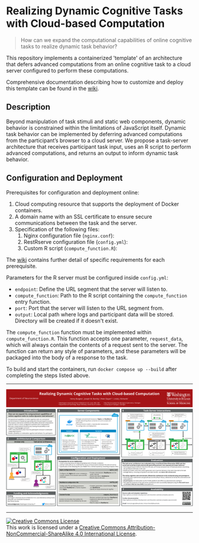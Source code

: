# Realizing Dynamic Cognitive Tasks with Cloud-based Computation

> How can we expand the computational capabilities of online cognitive tasks to realize dynamic task behavior?

This repository implements a containerized 'template' of an architecture that defers advanced computations from an online cognitive task to a cloud server configured to perform these computations.

Comprehensive documentation describing how to customize and deploy this template can be found in the [wiki](https://github.com/Brain-Development-and-Disorders-Lab/task_template_dynamic/wiki).

## Description

Beyond manipulation of task stimuli and static web components, dynamic behavior is constrained within the limitations of JavaScript itself. Dynamic task behavior can be implemented by deferring advanced computations from the participant’s browser to a cloud server. We propose a task-server architecture that receives participant task input, uses an R script to perform advanced computations, and returns an output to inform dynamic task behavior.

## Configuration and Deployment

Prerequisites for configuration and deployment online:

1. Cloud computing resource that supports the deployment of Docker containers.
2. A domain name with an SSL certificate to ensure secure communications between the task and the server.
3. Specification of the following files:
    1. Nginx configuration file (`nginx.conf`):
    2. RestRserve configuration file (`config.yml`):
    3. Custom R script (`compute_function.R`):

The [wiki](https://github.com/Brain-Development-and-Disorders-Lab/task_template_dynamic/wiki) contains further detail of specific requirements for each prerequisite.

Parameters for the R server must be configured inside `config.yml`:

- `endpoint`: Define the URL segment that the server will listen to.
- `compute_function`: Path to the R script containing the `compute_function` entry function.
- `port`: Port that the server will listen to the URL segment from.
- `output`: Local path where logs and participant data will be stored. Directory will be created if it doesn't exist.

The `compute_function` function must be implemented within `compute_function.R`. This function accepts one parameter, `request_data`, which will always contain the contents of a request sent to the server. The function can return any style of parameters, and these parameters will be packaged into the body of a response to the task.

To build and start the containers, run `docker compose up --build` after completing the steps listed above.

---

<img src="Burgess_etal_CNS_2023_Poster.png">

---

<a rel="license" href="http://creativecommons.org/licenses/by-nc-sa/4.0/"><img alt="Creative Commons License" style="border-width:0" src="https://i.creativecommons.org/l/by-nc-sa/4.0/88x31.png" /></a><br />This work is licensed under a <a rel="license" href="http://creativecommons.org/licenses/by-nc-sa/4.0/">Creative Commons Attribution-NonCommercial-ShareAlike 4.0 International License</a>.
